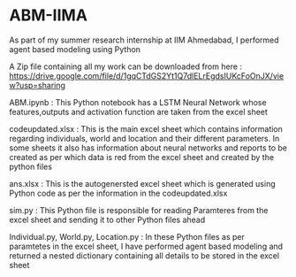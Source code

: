 # ABM-IIMA

As part of my summer research internship at IIM Ahmedabad, I performed agent based modeling using Python

A Zip file containing all my work can be downloaded from here : https://drive.google.com/file/d/1gqCTdGS2Yt1Q7dlELrEgdsIUKcFoOnJX/view?usp=sharing

ABM.ipynb : This Python notebook has a LSTM Neural Network whose features,outputs and activation function are taken from the excel sheet

codeupdated.xlsx : This is the main excel sheet which contains information regarding individuals, world and location and their different parameters. In some sheets it also has information about neural networks and reports to be created as per which data is red from the excel sheet and created by the python files

ans.xlsx : This is the autogenersted excel sheet which is generated using Python code as per the information in the codeupdated.xlsx

sim.py  : This Python file is responsible for reading Paramteres from the excel sheet and sending it to other Python files ahead

Individual.py, World.py, Location.py : In these Python files as per paramtetes in the excel sheet, I have performed agent based modeling and returned a nested dictionary containing all details to be stored in the excel sheet
